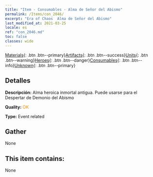 ```yaml
---
title: "Item - Consumables - Alma de Señor del Abismo"
permalink: /Items/con_2046/
excerpt: "Era of Chaos  Alma de Señor del Abismo"
last_modified_at: 2021-03-25
locale: es
ref: "con_2046.md"
toc: false
classes: wide
---
```

 [Materials](/es/Items/){: .btn .btn--primary}[Artifacts](/es/Items/Artifacts/){: .btn .btn--success}[Units](/es/Items/Units/){: .btn .btn--warning}[Heroes](/es/Items/Heroes/){: .btn .btn--danger}[Consumables](/es/Items/Consumables/){: .btn .btn--info}[Unknown](/es/Items/Unknown/){: .btn .btn--primary}

## Detalles
 **Descripción:** Alma heroica inmortal antigua. Puede usarse para el Despertar de Demonio del Abismo

 **Quality:** <span style="color: #FF8C00">OK</span>

 **Type:** Event related

## Gather

  None

## This item contains:

  None

